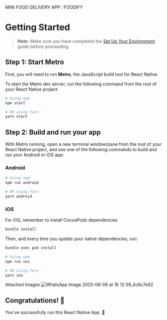 MINI FOOD DELIVERY APP : FOODIFY
# Getting Started

> **Note**: Make sure you have completed the [Set Up Your Environment](https://reactnative.dev/docs/set-up-your-environment) guide before proceeding.

## Step 1: Start Metro

First, you will need to run **Metro**, the JavaScript build tool for React Native.

To start the Metro dev server, run the following command from the root of your React Native project:

```sh
# Using npm
npm start

# OR using Yarn
yarn start
```

## Step 2: Build and run your app

With Metro running, open a new terminal window/pane from the root of your React Native project, and use one of the following commands to build and run your Android or iOS app:

### Android

```sh
# Using npm
npm run android

# OR using Yarn
yarn android
```

### iOS

For iOS, remember to install CocoaPods dependencies 


```sh
bundle install
```

Then, and every time you update your native dependencies, run:

```sh
bundle exec pod install
```


```sh
# Using npm
npm run ios

# OR using Yarn
yarn ios
```
Attached Images
![WhatsApp Image 2025-06-06 at 16 12 09_4c6c7e92](https://github.com/user-attachments/assets/67c39742-17d0-41a7-a3d7-4cfd876ac43e)



## Congratulations! :tada:

You've successfully run this React Native App. :partying_face:

